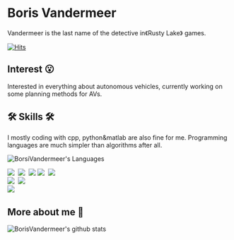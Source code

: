 # Boris Vandermeer

Vandermeer is the last name of the detective in《Rusty Lake》 games.

[![Hits](https://hits.seeyoufarm.com/api/count/incr/badge.svg?url=https%3A%2F%2Fgithub.com%2FBorisVandermeer&count_bg=%2379C83D&title_bg=%23555555&icon=&icon_color=%23E7E7E7&title=hits&edge_flat=false)](https://hits.seeyoufarm.com)

## Interest 😮

Interested in everything about autonomous vehicles, currently working on some planning methods for AVs.
  
## 🛠 Skills 🛠

I mostly coding with cpp, python&matlab are also fine for me. Programming languages are much simpler than algorithms after all.

![BorsiVandermeer's Languages](https://github-readme-stats.vercel.app/api/top-langs/?username=BorisVandermeer&layout=compact&theme=dracula&card_width=445)

<p align="left" >
    <img src="https://img.shields.io/badge/Python-3766AB?style=flat-square&logo=Python&logoColor=white"/></a>&nbsp 
    <img src="https://img.shields.io/badge/C++-00599C?style=flat-square&logo=C%2B%2B&logoColor=white"/></a>&nbsp 
    <img src="https://img.shields.io/badge/C-A8B9CC?style=flat-square&logo=C&logoColor=white"/>
    <img src="https://img.shields.io/badge/Matlab-FF452F?style=flat-square&logo=Mathworks&logoColor=white"/></a>&nbsp 
    <img src="https://img.shields.io/badge/Cmake-3766AB?style=flat-square&logo=Cmake&logoColor=white"/></a>&nbsp 
    <br>
    <img src="https://img.shields.io/badge/markdown-000000?style=flat-square&logo=Markdown&logoColor=white"/></a>&nbsp 
    <img src="https://img.shields.io/badge/ROS-22314E?style=flat-square&logo=ROS&logoColor=white"/>
    <br>
    <img src="https://img.shields.io/badge/SolidWorks-E61C1E?style=flat-square&logo=Solidworks&logoColor=white"/></a>&nbsp 
</p>


## More about me 🙂

![BorisVandermeer's github stats](https://github-readme-stats.vercel.app/api?username=BorisVandermeer&count_private=true&show_icons=true&theme=dracula)       
